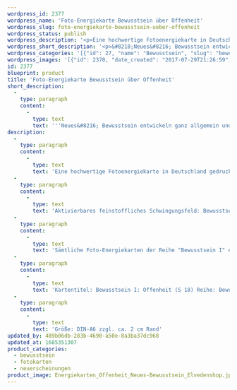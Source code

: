 ```yaml
---
wordpress_id: 2377
wordpress_name: 'Foto-Energiekarte Bewusstsein über Offenheit'
wordpress_slug: foto-energiekarte-bewusstsein-ueber-offenheit
wordpress_status: publish
wordpress_description: '<p>Eine hochwertige Fotoenergiekarte in Deutschland gedruckt und in Handarbeit laminiert. Sie ist in Postkartengröße (DIN-A6) gut zu transportieren und kann auch auf den Körper aufgelegt werden.</p><p>Aktivierbares feinstoffliches Schwingungsfeld: Bewusstsein - Bewusstsein in Bezug zu Offenheit - Entwicklung - "Schwingungserhöhung" - Feinstofflichkeit erfahren: Entwicklung des sogenannten Neuen Bewusstseins, speziell im Bereich Offenheit.<br />Sämtliche Foto-Energiekarten der Reihe "Bewusstsein I" enthalten Impulse, zur Entwicklung der Fähigkeit zur Wahrnehmung und zur Lenkung feinstofflicher Energien.</p><p>Kartentitel: Bewusstsein I: Offenheit (S 18) Reihe: Bewusstsein.</p><p>Größe: DIN-A6 zzgl. ca. 2 cm Rand<br />Andere Formate sind individuell für Sie innerhalb weniger Tage herstellbar. Bitte kontaktieren Sie uns hierfür unter <a href="mailto:info@elvedenverlag.de">info@elvedenverlag.de</a>.</p><p><a href="https://my.feenbaum.de/anwendung-energiebilder-foto-laminiert/">Anwendungshinweise</a></p>'
wordpress_short_description: '<p>&#8218;Neues&#8216; Bewusstsein entwickeln ganz allgemein und speziell das Bewusstsein über Offenheit<br /><em>Hinweis: Das Wasserzeichen „Elveden Verlag Energiebild“ wird nicht mit gedruckt</em></p>'
wordpress_categories: '[{"id": 27, "name": "Bewusstsein", "slug": "bewusstsein"}, {"id": 23, "name": "Fotokarten", "slug": "fotokarten"}, {"id": 66, "name": "Neuerscheinungen", "slug": "neuerscheinungen"}]'
wordpress_images: '[{"id": 2378, "date_created": "2017-07-29T21:26:59", "date_created_gmt": "2017-07-29T17:26:59", "date_modified": "2017-07-29T21:26:59", "date_modified_gmt": "2017-07-29T17:26:59", "src": "https://my.feenbaum.de/wp-content/uploads/2017/07/Energiekarten_Offenheit_Neues-Bewusstsein_Elvedenshop.jpg", "name": "Energiekarten_Offenheit_Neues-Bewusstsein_Elvedenshop", "alt": ""}]'
id: 2377
blueprint: product
title: 'Foto-Energiekarte Bewusstsein über Offenheit'
short_description:
  -
    type: paragraph
    content:
      -
        type: text
        text: '''Neues&#8216; Bewusstsein entwickeln ganz allgemein und speziell das Bewusstsein über Offenheit'
description:
  -
    type: paragraph
    content:
      -
        type: text
        text: 'Eine hochwertige Fotoenergiekarte in Deutschland gedruckt und in Handarbeit laminiert. Sie ist in Postkartengröße (DIN-A6) gut zu transportieren und kann auch auf den Körper aufgelegt werden.'
  -
    type: paragraph
    content:
      -
        type: text
        text: 'Aktivierbares feinstoffliches Schwingungsfeld: Bewusstsein - Bewusstsein in Bezug zu Offenheit - Entwicklung - "Schwingungserhöhung" - Feinstofflichkeit erfahren: Entwicklung des sogenannten Neuen Bewusstseins, speziell im Bereich Offenheit.'
  -
    type: paragraph
    content:
      -
        type: text
        text: 'Sämtliche Foto-Energiekarten der Reihe "Bewusstsein I" enthalten Impulse, zur Entwicklung der Fähigkeit zur Wahrnehmung und zur Lenkung feinstofflicher Energien.'
  -
    type: paragraph
    content:
      -
        type: text
        text: 'Kartentitel: Bewusstsein I: Offenheit (S 18) Reihe: Bewusstsein.'
  -
    type: paragraph
    content:
      -
        type: text
        text: 'Größe: DIN-A6 zzgl. ca. 2 cm Rand'
updated_by: 489b06db-283b-4690-a50e-8a3ba37dc968
updated_at: 1685351307
product_categories:
  - bewusstsein
  - fotokarten
  - neuerscheinungen
product_image: Energiekarten_Offenheit_Neues-Bewusstsein_Elvedenshop.jpg
---
```


